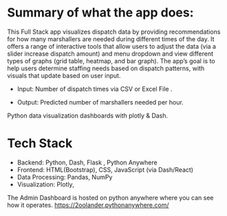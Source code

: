 
# Summary of what the app does:
This Full Stack app visualizes dispatch data by providing recommendations for how many marshallers are needed during different times of the day. It offers a range of interactive tools that allow users to adjust the data (via a slider increase dispatch amount) and menu dropdown and view different types of graphs (grid table, heatmap, and bar graph). The app’s goal is to help users determine staffing needs based on dispatch patterns, with  visuals that update based on user input.

* Input: Number of dispatch times via CSV or Excel File .

* Output: Predicted number of marshallers needed per hour.

Python data visualization dashboards with plotly & Dash.

# Tech Stack
*   Backend: Python, Dash, Flask , Python Anywhere
*   Frontend: HTML(Bootstrap), CSS, JavaScript (via Dash/React)  
*  Data Processing: Pandas, NumPy
*   Visualization: Plotly,

The Admin Dashboard is hosted on python anywhere where you can see how it operates.
https://2oolander.pythonanywhere.com/
